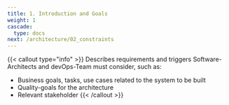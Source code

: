 ```yaml
---
title: 1. Introduction and Goals
weight: 1
cascade:
  type: docs
next: /architecture/02_constraints
---
```


{{< callout type="info" >}}
Describes requirements and triggers Software-Architects and devOps-Team must consider, such as:
* Business goals, tasks, use cases related to the system to be built
* Quality-goals for the architecture
* Relevant stakeholder
{{< /callout >}}